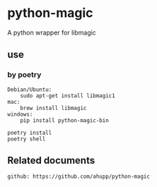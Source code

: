 # python-magic

A python wrapper for libmagic

## use

### by poetry

    Debian/Ubuntu:
        sudo apt-get install libmagic1
    mac:
        brew install libmagic
    windows:
        pip install python-magic-bin

    poetry install
    poetry shell

## Related documents

    github: https://github.com/ahupp/python-magic
